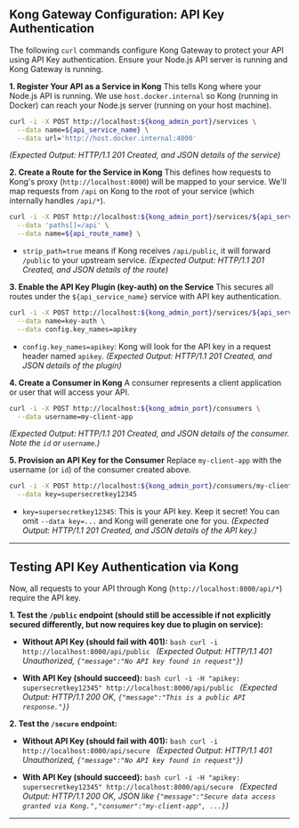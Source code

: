 ## Kong Gateway Configuration: API Key Authentication

The following `curl` commands configure Kong Gateway to protect your API using API Key authentication. Ensure your Node.js API server is running and Kong Gateway is running.

**1. Register Your API as a Service in Kong**
   This tells Kong where your Node.js API is running. We use `host.docker.internal` so Kong (running in Docker) can reach your Node.js server (running on your host machine).
   ```bash
   curl -i -X POST http://localhost:${kong_admin_port}/services \
     --data name=${api_service_name} \
     --data url='http://host.docker.internal:4000'
   ```
   *(Expected Output: HTTP/1.1 201 Created, and JSON details of the service)*

**2. Create a Route for the Service in Kong**
   This defines how requests to Kong's proxy (`http://localhost:8000`) will be mapped to your service. We'll map requests from `/api` on Kong to the root of your service (which internally handles `/api/*`).
   ```bash
   curl -i -X POST http://localhost:${kong_admin_port}/services/${api_service_name}/routes \
     --data 'paths[]=/api' \
     --data name=${api_route_name} \
   ```
   *   `strip_path=true` means if Kong receives `/api/public`, it will forward `/public` to your upstream service.
   *(Expected Output: HTTP/1.1 201 Created, and JSON details of the route)*

**3. Enable the API Key Plugin (key-auth) on the Service**
   This secures all routes under the `${api_service_name}` service with API key authentication.
   ```bash
   curl -i -X POST http://localhost:${kong_admin_port}/services/${api_service_name}/plugins \
     --data name=key-auth \
     --data config.key_names=apikey
   ```
   *   `config.key_names=apikey`: Kong will look for the API key in a request header named `apikey`.
   *(Expected Output: HTTP/1.1 201 Created, and JSON details of the plugin)*

**4. Create a Consumer in Kong**
   A consumer represents a client application or user that will access your API.
   ```bash
   curl -i -X POST http://localhost:${kong_admin_port}/consumers \
     --data username=my-client-app
   ```
   *(Expected Output: HTTP/1.1 201 Created, and JSON details of the consumer. Note the `id` or `username`.)*

**5. Provision an API Key for the Consumer**
   Replace `my-client-app` with the username (or `id`) of the consumer created above.
   ```bash
   curl -i -X POST http://localhost:${kong_admin_port}/consumers/my-client-app/key-auth \
     --data key=supersecretkey12345
   ```
   *   `key=supersecretkey12345`: This is your API key. Keep it secret! You can omit `--data key=...` and Kong will generate one for you.
   *(Expected Output: HTTP/1.1 201 Created, and JSON details of the API key.)*

---

## Testing API Key Authentication via Kong

Now, all requests to your API through Kong (`http://localhost:8000/api/*`) require the API key.

**1. Test the `/public` endpoint (should still be accessible if not explicitly secured differently, but now requires key due to plugin on service):**

   *   **Without API Key (should fail with 401):**
     ```bash
     curl -i http://localhost:8000/api/public
     ```
     *(Expected Output: HTTP/1.1 401 Unauthorized, `{"message":"No API key found in request"}`)*

   *   **With API Key (should succeed):**
     ```bash
     curl -i -H "apikey: supersecretkey12345" http://localhost:8000/api/public
     ```
     *(Expected Output: HTTP/1.1 200 OK, `{"message":"This is a public API response."}`)*

**2. Test the `/secure` endpoint:**

   *   **Without API Key (should fail with 401):**
     ```bash
     curl -i http://localhost:8000/api/secure
     ```
     *(Expected Output: HTTP/1.1 401 Unauthorized, `{"message":"No API key found in request"}`)*

   *   **With API Key (should succeed):**
     ```bash
     curl -i -H "apikey: supersecretkey12345" http://localhost:8000/api/secure
     ```
     *(Expected Output: HTTP/1.1 200 OK, JSON like `{"message":"Secure data access granted via Kong.","consumer":"my-client-app", ...}`)*

---